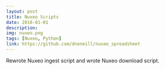 ```yaml
---
layout: post
title: Nuxeo Scripts
date: 2018-01-01
description: 
img: nuxeo.png
tags: [Nuxeo, Python]
link: https://github.com/dnoneill/nuxeo_spreadsheet
---
```

Rewrote Nuxeo ingest script and wrote Nuxeo download script.